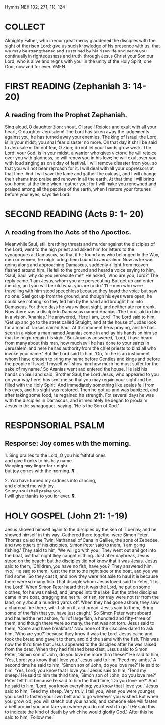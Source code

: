 Hymns NEH 102, 271, 118, 124

# COLLECT

Almighty Father, who in your great mercy gladdened the disciples with the sight of the risen Lord: give us such knowledge of his presence with us, that we may be strengthened and sustained by his risen life and serve you continually in righteousness and truth; through Jesus Christ your Son our Lord, who is alive and reigns with you, in the unity of the Holy Spirit, one God, now and for ever. AMEN.

# FIRST READING (Zephaniah 3: 14-20)

## A reading from the Prophet Zephaniah.

Sing aloud, O daughter Zion; shout, O Israel! Rejoice and exult with all your heart, O daughter Jerusalem! The Lord has taken away the judgements against you, he has turned away your enemies. The king of Israel, the Lord, is in your midst; you shall fear disaster no more. On that day it shall be said to Jerusalem: Do not fear, O Zion; do not let your hands grow weak. The Lord, your God, is in your midst, a warrior who gives victory; he will rejoice over you with gladness, he will renew you in his love; he will exult over you with loud singing as on a day of festival. I will remove disaster from you, so that you will not bear reproach for it. I will deal with all your oppressors at that time. And I will save the lame and gather the outcast, and I will change their shame into praise and renown in all the earth. At that time I will bring you home, at the time when I gather you; for I will make you renowned and praised among all the peoples of the earth, when I restore your fortunes before your eyes, says the Lord.

# SECOND READING (Acts 9: 1- 20)

## A reading from the Acts of the Apostles.

Meanwhile Saul, still breathing threats and murder against the disciples of the Lord, went to the high priest and asked him for letters to the synagogues at Damascus, so that if he found any who belonged to the Way, men or women, he might bring them bound to Jerusalem. Now as he was going along and approaching Damascus, suddenly a light from heaven flashed around him. He fell to the ground and heard a voice saying to him, ‘Saul, Saul, why do you persecute me?’ He asked, ‘Who are you, Lord?’ The reply came, ‘I am Jesus, whom you are persecuting. But get up and enter the city, and you will be told what you are to do.’ The men who were travelling with him stood speechless because they heard the voice but saw no one. Saul got up from the ground, and though his eyes were open, he could see nothing; so they led him by the hand and brought him into Damascus. For three days he was without sight, and neither ate nor drank. Now there was a disciple in Damascus named Ananias. The Lord said to him in a vision, ‘Ananias.’ He answered, ‘Here I am, Lord.’ The Lord said to him, ‘Get up and go to the street called Straight, and at the house of Judas look for a man of Tarsus named Saul. At this moment he is praying, and he has seen in a vision a man named Ananias come in and lay his hands on him so that he might regain his sight.’ But Ananias answered, ‘Lord, I have heard from many about this man, how much evil he has done to your saints in Jerusalem; and here he has authority from the chief priests to bind all who invoke your name.’ But the Lord said to him, ‘Go, for he is an instrument whom I have chosen to bring my name before Gentiles and kings and before the people of Israel; I myself will show him how much he must suffer for the sake of my name.’ So Ananias went and entered the house. He laid his hands on Saul and said, ‘Brother Saul, the Lord Jesus, who appeared to you on your way here, has sent me so that you may regain your sight and be filled with the Holy Spirit.’ And immediately something like scales fell from his eyes, and his sight was restored. Then he got up and was baptized, and after taking some food, he regained his strength. For several days he was with the disciples in Damascus, and immediately he began to proclaim Jesus in the synagogues, saying, ‘He is the Son of God.’

# RESPONSORIAL PSALM

## Response: Joy comes with the morning.

1\. Sing praises to the Lord, O you his faithful ones\
and give thanks to his holy name.\
Weeping may linger for a night\
but joy comes with the morning. ***R.***

2\. You have turned my sadness into dancing,\
and clothed me with joy.\
So my soul shall praise you,\
I will give thanks to you for ever. ***R.***



# HOLY GOSPEL (John 21: 1-19)

Jesus showed himself again to the disciples by the Sea of Tiberias; and he showed himself in this way. Gathered there together were Simon Peter, Thomas called the Twin, Nathanael of Cana in Galilee, the sons of Zebedee, and two others of his disciples. Simon Peter said to them, ‘I am going fishing.’ They said to him, ‘We will go with you.’ They went out and got into the boat, but that night they caught nothing. Just after daybreak, Jesus stood on the beach; but the disciples did not know that it was Jesus. Jesus said to them, ‘Children, you have no fish, have you?’ They answered him, ‘No.’ He said to them, ‘Cast the net to the right side of the boat, and you will find some.’ So they cast it, and now they were not able to haul it in because there were so many fish. That disciple whom Jesus loved said to Peter, ‘It is the Lord!’ When Simon Peter heard that it was the Lord, he put on some clothes, for he was naked, and jumped into the lake. But the other disciples came in the boat, dragging the net full of fish, for they were not far from the land, only about a hundred yards off. When they had gone ashore, they saw a charcoal fire there, with fish on it, and bread. Jesus said to them, ‘Bring some of the fish that you have just caught.’ So Simon Peter went aboard and hauled the net ashore, full of large fish, a hundred and fifty-three of them; and though there were so many, the net was not torn. Jesus said to them, ‘Come and have breakfast.’ Now none of the disciples dared to ask him, ‘Who are you?’ because they knew it was the Lord. Jesus came and took the bread and gave it to them, and did the same with the fish. This was now the third time that Jesus appeared to the disciples after he was raised from the dead. When they had finished breakfast, Jesus said to Simon Peter, ‘Simon son of John, do you love me more than these?’ He said to him, ‘Yes, Lord; you know that I love you.’ Jesus said to him, ‘Feed my lambs.’ A second time he said to him, ‘Simon son of John, do you love me?’ He said to him, ‘Yes, Lord; you know that I love you.’ Jesus said to him, ‘Tend my sheep.’ He said to him the third time, ‘Simon son of John, do you love me?’ Peter felt hurt because he said to him the third time, ‘Do you love me?’ And he said to him, ‘Lord, you know everything; you know that I love you.’ Jesus said to him, ‘Feed my sheep. Very truly, I tell you, when you were younger, you used to fasten your own belt and to go wherever you wished. But when you grow old, you will stretch out your hands, and someone else will fasten a belt around you and take you where you do not wish to go.’ (He said this to indicate the kind of death by which he would glorify God.) After this he said to him, ‘Follow me.’
